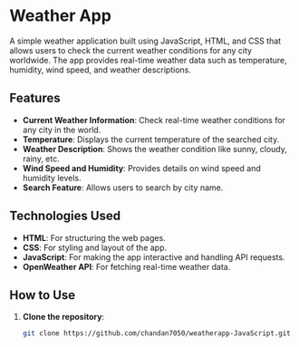 # Weather App

A simple weather application built using JavaScript, HTML, and CSS that allows users to check the current weather conditions for any city worldwide. The app provides real-time weather data such as temperature, humidity, wind speed, and weather descriptions.

## Features

- **Current Weather Information**: Check real-time weather conditions for any city in the world.
- **Temperature**: Displays the current temperature of the searched city.
- **Weather Description**: Shows the weather condition like sunny, cloudy, rainy, etc.
- **Wind Speed and Humidity**: Provides details on wind speed and humidity levels.
- **Search Feature**: Allows users to search by city name.

## Technologies Used

- **HTML**: For structuring the web pages.
- **CSS**: For styling and layout of the app.
- **JavaScript**: For making the app interactive and handling API requests.
- **OpenWeather API**: For fetching real-time weather data.

## How to Use

1. **Clone the repository**:
   ```bash
   git clone https://github.com/chandan7050/weatherapp-JavaScript.git
